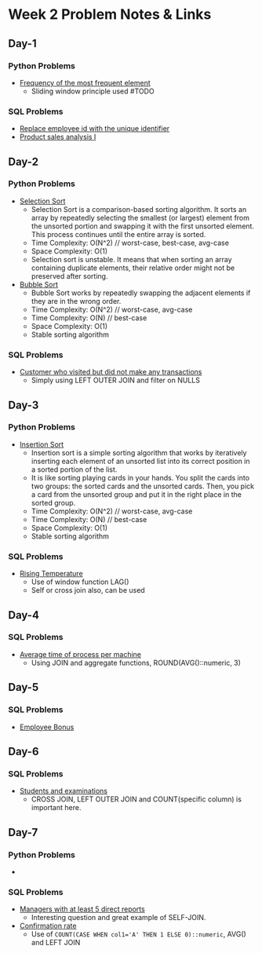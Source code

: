 # Week 2 Problem Notes & Links

## Day-1
### Python Problems
- [Frequency of the most frequent element](https://leetcode.com/problems/frequency-of-the-most-frequent-element/)
    + Sliding window principle used #TODO
### SQL Problems
- [Replace employee id with the unique identifier](https://leetcode.com/problems/replace-employee-id-with-the-unique-identifier/description/?envType=study-plan-v2&envId=top-sql-50)
- [Product sales analysis I](https://leetcode.com/problems/product-sales-analysis-i/description/?envType=study-plan-v2&envId=top-sql-50)

## Day-2
### Python Problems
- [Selection Sort](https://www.geeksforgeeks.org/problems/selection-sort/1)
    + Selection Sort is a comparison-based sorting algorithm. It sorts an array by repeatedly selecting the smallest (or largest) element from the unsorted portion and swapping it with the first unsorted element. This process continues until the entire array is sorted.
    + Time Complexity: O(N^2) // worst-case, best-case, avg-case
    + Space Complexity: O(1)
    + Selection sort is unstable. It means that when sorting an array containing duplicate elements, their relative order might not be preserved after sorting. 
- [Bubble Sort](https://www.geeksforgeeks.org/problems/bubble-sort/1)
    + Bubble Sort works by repeatedly swapping the adjacent elements if they are in the wrong order.
    + Time Complexity: O(N^2) // worst-case, avg-case
    + Time Complexity: O(N) // best-case
    + Space Complexity: O(1)
    + Stable sorting algorithm
### SQL Problems
- [Customer who visited but did not make any transactions](https://leetcode.com/problems/customer-who-visited-but-did-not-make-any-transactions/?envType=study-plan-v2&envId=top-sql-50)
    + Simply using LEFT OUTER JOIN and filter on NULLS

## Day-3
### Python Problems
- [Insertion Sort](https://www.geeksforgeeks.org/problems/insertion-sort/1)
    + Insertion sort is a simple sorting algorithm that works by iteratively inserting each element of an unsorted list into its correct position in a sorted portion of the list.
    +  It is like sorting playing cards in your hands. You split the cards into two groups: the sorted cards and the unsorted cards. Then, you pick a card from the unsorted group and put it in the right place in the sorted group.
    + Time Complexity: O(N^2) // worst-case, avg-case
    + Time Complexity: O(N) // best-case
    + Space Complexity: O(1)
    + Stable sorting algorithm
### SQL Problems
- [Rising Temperature](https://leetcode.com/problems/rising-temperature/description/?envType=study-plan-v2&envId=top-sql-50)
    + Use of window function LAG()
    + Self or cross join also, can be used

## Day-4
### SQL Problems
- [Average time of process per machine](https://leetcode.com/problems/average-time-of-process-per-machine/description/?envType=study-plan-v2&envId=top-sql-50)
    + Using JOIN and aggregate functions, ROUND(AVG()::numeric, 3)

## Day-5
### SQL Problems
- [Employee Bonus](https://leetcode.com/problems/employee-bonus/?envType=study-plan-v2&envId=top-sql-50)

## Day-6
### SQL Problems
- [Students and examinations](https://leetcode.com/problems/students-and-examinations/description/?envType=study-plan-v2&envId=top-sql-50)
    + CROSS JOIN, LEFT OUTER JOIN and COUNT(specific column) is important here.

## Day-7
### Python Problems
- 
### SQL Problems
- [Managers with at least 5 direct reports](https://leetcode.com/problems/managers-with-at-least-5-direct-reports/?envType=study-plan-v2&envId=top-sql-50)
    + Interesting question and great example of SELF-JOIN.
- [Confirmation rate](https://leetcode.com/problems/confirmation-rate/description/?envType=study-plan-v2&envId=top-sql-50)
    + Use of `COUNT(CASE WHEN col1='A' THEN 1 ELSE 0)::numeric`, AVG() and LEFT JOIN